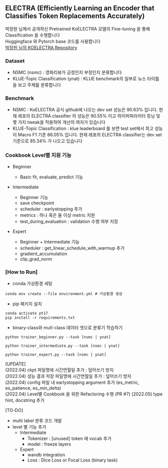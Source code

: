 ## ELECTRA (Efficiently Learning an Encoder that Classifies Token Replacements Accurately)
  
박장원 님께서 공개하신 Pretrained KoELECTRA 모델의 Fine-tuning 을 통해 Classification 을 수행합니다  
Huggingface 와 Pytorch base 코드를 사용합니다  
[박장원 님의 KOELECTRA Repository](https://github.com/monologg/KoELECTRA)

### Dataset
- NSMC (nsmc) : 영화리뷰가 긍정인지 부정인지 분류합니다
- KLUE-Topic Classification (ynat) : KLUE benchmark의 일부로 뉴스 타이틀을 보고 주제를 분류합니다

### Benchmark
- NSMC : KoELECTRA 공식 github에 나오는 dev set 성능은 90.63% 입니다. 현재 레포의 ELECTRA classifier 의 성능은 90.55% 이고 하이퍼파라미터 튜닝 및 몇 가지 tweak을 적용하여 개선의 여지가 있습니다
- KLUE-Topic Classification : klue leaderboard 를 보면 test set에서 최고 성능이 Macro F1 기준 86.05% 입니다. 현재 레포의 ELECTRA classifier는 dev set 기준으로 85.34% 가 나오고 있습니다

### Cookbook Level별 지원 기능
- Beginner
    - Basic fit, evaluate, predict 기능

- Intermediate
    - Beginner 기능
    - save checkpoint
    - scheduler : earlystopping 추가
    - metrics : 하나 혹은 둘 이상 metric 지원
    - test_during_evaluation : validation 수행 여부 지정

- Expert
    - Beginner + Intermediate 기능
    - scheduler : get_linear_schedule_with_warmup 추가
    - gradient_accumulation
    - clip_grad_norm

### [How to Run]
- conda 가상환경 세팅
```
conda env create --file environment.yml # 가상환경 생성 
```
- pip 패키지 설치
```
conda activate pt17
pip install -r requirements.txt
```

- binary-class와 mutl-class 데이터 셋으로 분류기 학습하기
```
python trainer_beginner.py --task [nsmc | ynat]
```
```
python trainer_intermediate.py --task [nsmc | ynat]
```
```
python trainer_expert.py --task [nsmc | ynat]
```
  
[UPDATE]  
(2022.04) ckpt 파일명에 시간연월일 추가 : 덮어쓰기 방지  
(2022.04) 성능 결과 저장 파일명에 시간연월일 추가 : 덮어쓰기 방지  
(2022.04) config 파일 내 earlystopping argument 추가 (es_metric, es_patience, es_min_delta)  
(2022.04) Level별 Cookbook 을 위한 Refactoring 수행 (PR #7)
(2022.05) type hint, docstring 추가


[TO-DO]
- multi label 분류 코드 개발  
- level 별 기능 추가  
    - Intermediate  
        - Tokenizer : \[unused\] token 에 vocab 추가
        - model : freeze layers  
    - Expert
        - wandb integration
        - Loss : Dice Loss or Focal Loss (binary task)
